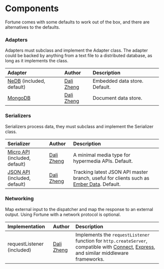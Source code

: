 # Components

Fortune comes with some defaults to work out of the box, and there are alternatives to the defaults.


### Adapters

Adapters must subclass and implement the Adapter class. The adapter could be backed by anything from a text file to a distributed database, as long as it implements the class.

| Adapter          | Author         | Description                             |
|:-----------------|:---------------|:----------------------------------------|
| [NeDB](https://github.com/louischatriot/nedb) (included, default) | [Dali Zheng](http://daliwa.li) | Embedded data store. Default. |
| [MongoDB](https://github.com/fortunejs/fortune-mongodb) | [Dali Zheng](http://daliwa.li) | Document data store. |


### Serializers

Serializers process data, they must subclass and implement the Serializer class.

| Serializer       | Author         | Description                             |
|:-----------------|:---------------|:----------------------------------------|
| [Micro API](http://micro-api.org) (included, default) | [Dali Zheng](http://daliwa.li) | A minimal media type for hypermedia APIs. Default. |
| [JSON API](http://jsonapi.org) (included, default) | [Dali Zheng](http://daliwa.li) | Tracking latest JSON API master branch, useful for clients such as [Ember Data](https://github.com/emberjs/data). Default. |


### Networking

Map external input to the dispatcher and map the response to an external output. Using Fortune with a network protocol is optional.

| Implementation   | Author         | Description                             |
|:-----------------|:---------------|:----------------------------------------|
| requestListener (included) | [Dali Zheng](http://daliwa.li) | Implements the `requestListener` function for `http.createServer`, compatible with [Connect](https://github.com/senchalabs/connect), [Express](http://expressjs.com/), and similar middleware frameworks. |
